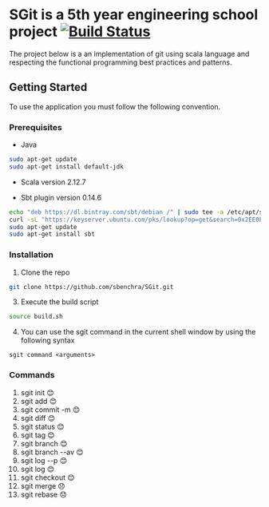 # SGit is a 5th year engineering school project [![Build Status](https://travis-ci.com/sbenchra/SGit.svg?token=Qy2HXJgdLDwGvabDRcAG&branch=master)](https://travis-ci.com/sbenchra/SGit)

The project below is  a an implementation of git using scala language and respecting the functional programming best practices and patterns.


<!-- GETTING STARTED -->
## Getting Started

To use the application you must follow the following convention.

### Prerequisites

* Java
```sh
sudo apt-get update
sudo apt-get install default-jdk
```
* Scala version 2.12.7

* Sbt plugin version 0.14.6
```sh
echo "deb https://dl.bintray.com/sbt/debian /" | sudo tee -a /etc/apt/sources.list.d/sbt.list
curl -sL "https://keyserver.ubuntu.com/pks/lookup?op=get&search=0x2EE0EA64E40A89B84B2DF73499E82A75642AC823" | sudo apt-key add
sudo apt-get update
sudo apt-get install sbt
```

### Installation

1. Clone the repo
```sh
git clone https://github.com/sbenchra/SGit.git
```
3. Execute the build script
```sh
source build.sh
```
4. You can use the sgit command in the current shell window by using the following syntax
```
sgit command <arguments>
```
### Commands

1.  sgit init :blush:
2.  sgit add <files names> :blush:
3.  sgit commit -m <message> :blush:
4.  sgit diff :blush:
5.  sgit status :blush:
6.  sgit tag <tagname> :blush:
7.  sgit branch <branchname> :blush:
8.  sgit branch --av :blush:
9.  sgit log --p :blush:
10. sgit log :blush:
11. sgit checkout <tagname branchname commitSha1> :blush:
12. sgit merge :disappointed:
13. sgit rebase :disappointed:






